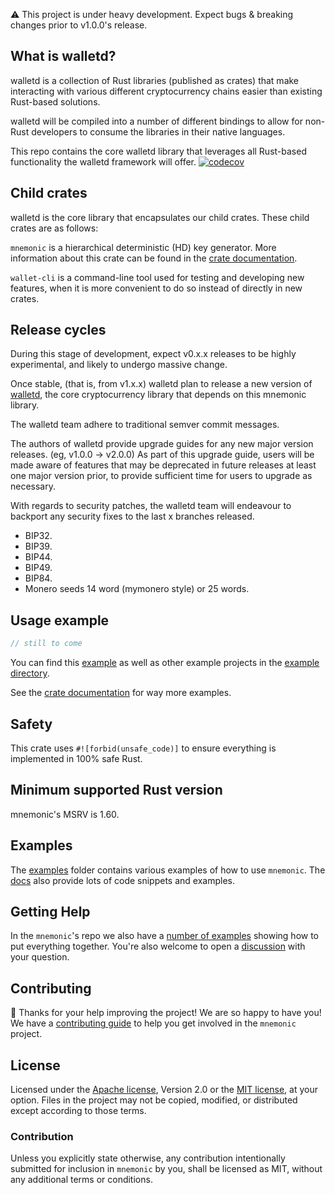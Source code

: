 ⚠️ This project is under heavy development. Expect bugs & breaking changes prior to v1.0.0's release.
## What is walletd?
walletd is a collection of Rust libraries (published as crates) that make interacting with various different cryptocurrency chains easier than existing Rust-based solutions.

walletd will be compiled into a number of different bindings to allow for non-Rust developers to consume the libraries in their native languages.

This repo contains the core walletd library that leverages all Rust-based functionality the walletd framework will offer.
[![codecov](https://codecov.io/gh/walletd/mnemonic/branch/main/graph/badge.svg?token=BA4YTBMLEP)](https://codecov.io/gh/walletd/mnemonic)
## Child crates

walletd is the core library that encapsulates our child crates. These child crates are as follows:

`mnemonic` is a hierarchical deterministic (HD) key generator. More information about this crate can be found in the [crate documentation][docs].

`wallet-cli` is a command-line tool used for testing and developing new features, when it is more convenient to do so instead of directly in new crates.

## Release cycles
During this stage of development, expect v0.x.x releases to be highly experimental, and likely to undergo massive change.

Once stable, (that is, from v1.x.x) walletd plan to release a new version of [walletd][walletd-github], the core cryptocurrency library that depends on this mnemonic library. 

The walletd team adhere to traditional semver commit messages.

The authors of walletd provide upgrade guides for any new major version releases. (eg, v1.0.0 -> v2.0.0) As part of this upgrade guide, users will be made aware of features that may be deprecated in future releases at least one major version prior, to provide sufficient time for users to upgrade as necessary.

With regards to security patches, the walletd team will endeavour to backport any security fixes to the last x branches released.

- BIP32.
- BIP39.
- BIP44.
- BIP49.
- BIP84.
- Monero seeds 14 word (mymonero style) or 25 words.

## Usage example

```rust
// still to come
```

You can find this [example][readme-example] as well as other example projects in
the [example directory][examples].

See the [crate documentation][docs] for way more examples.

## Safety

This crate uses `#![forbid(unsafe_code)]` to ensure everything is implemented in
100% safe Rust.

## Minimum supported Rust version

mnemonic's MSRV is 1.60.

## Examples

The [examples] folder contains various examples of how to use `mnemonic`. The
[docs] also provide lots of code snippets and examples.

## Getting Help

In the `mnemonic`'s repo we also have a [number of examples][examples] showing how
to put everything together. You're also welcome to open a [discussion] with your question.

## Contributing

:balloon: Thanks for your help improving the project! We are so happy to have
you! We have a [contributing guide][contributing] to help you get involved in the
`mnemonic` project.

## License

Licensed under the [Apache license][license-apache], Version 2.0
or the [MIT license][license-mit], at your option. Files in the project may not be copied, modified, or distributed except according to those terms.

### Contribution

Unless you explicitly state otherwise, any contribution intentionally submitted
for inclusion in `mnemonic` by you, shall be licensed as MIT, without any
additional terms or conditions.

[readme-example]: https://github.com/walletd/mnemonic/tree/main/examples/readme
[examples]: https://github.com/walletd/mnemonic/tree/main/examples
[docs]: https://docs.rs/walletd_mnemonic
[contributing]: https://github.com/walletd/mnemonic/blob/main/CONTRIBUTING.md
[discussion]: https://github.com/walletd/mnemonic/discussions/new?category=q-a
[ecosystem]: https://github.com/walletd/mnemonic/blob/main/ECOSYSTEM.md
[license-mit]: https://github.com/walletd/mnemonic/blob/main/LICENSE-MIT
[license-apache]: https://github.com/walletd/mnemonic/blob/main/LICENSE-APACHE
[walletd-github]: https://github.com/walletd/walletd